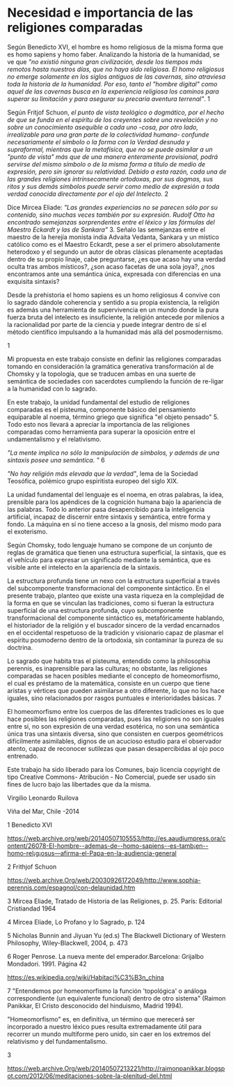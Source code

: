 # Necesidad e importancia de las religiones comparadas
 

Según Benedicto XVI, el hombre es homo religiosus de la misma forma que es homo sapiens y homo faber. Analizando la historia de la humanidad, se ve que *"no existió ninguna gran civilización, desde los tiempos más remotos hasta nuestros días, que no haya sido religiosa. El homo religiosus no emerge solamente en los siglos antiguos de las cavernas, sino atraviesa toda la historia de la humanidad. Por eso, tanto el "hombre digital" como aquel de las cavernas busca en la experiencia religiosa los caminos para superar su limitación y para asegurar su precaria aventura terrenal"*. 1 

Según Fritjof Schuon, *el punto de vista teológico o dogmático, por el hecho de que se funda en el espíritu de los creyentes sobre una revelación y no sobre un conocimiento asequible a cada uno -cosa, por otro lado, irrealizable para una gran parte de la colectividad humana- confunde necesariamente el símbolo o la forma con la Verdad desnuda y supraformal, mientras que la metafísica, que no se puede asimilar a un "punto de vista" más que de una manera enteramente provisional, podrá servirse del mismo símbolo o de la misma forma a título de medio de expresión, pero sin ignorar su relatividad. Debido a esta razón, cada una de las grandes religiones intrínsecamente ortodoxas, por sus dogmas, sus ritos y sus demás símbolos puede servir como medio de expresión a toda verdad conocida directamente por el ojo del Intelecto.* 2 

Dice Mircea Eliade: *"Las grandes experiencias no se parecen sólo por su contenido, sino muchas veces también por su expresión. Rudolf Otto ha encontrado semejanzas sorprendentes entre el léxico y las fórmulas del Maestro Eckardt y las de Sankara"* 3. 
Señalo las semejanzas entre el maestro de la herejía monista india Advaita Vedanta, Sankara y un místico católico como es el Maestro Eckardt, pese a ser el primero absolutamente heterodoxo y el segundo un autor de obras clásicas plenamente aceptadas dentro de su propio linaje, cabe preguntarse, ¿es que acaso hay una verdad oculta tras ambos místicos?, ¿son acaso facetas de una sola joya?, ¿nos encontramos ante una semántica única, expresada con diferencias en una exquisita sintaxis? 

Desde la prehistoria el homo sapiens es un homo religiosus 4 convive con lo sagrado dándole coherencia y sentido a su propia existencia, la religión es además una herramienta de supervivencia en un mundo donde la pura fuerza bruta del intelecto es insuficiente, la religión antecede por milenios a la racionalidad por parte de la ciencia y puede integrar dentro de sí el método científico impulsando a la humanidad más allá del posmodernismo. 



1 



Mi propuesta en este trabajo consiste en definir las religiones comparadas tomando en consideración la gramática generativa transformación al de Chomsky y la topología, que se traducen ambas en una suerte de semántica de sociedades con sacerdotes cumpliendo la función de re-ligar a la humanidad con lo sagrado. 

En este trabajo, la unidad fundamental del estudio de religiones comparadas es el pisteuma, componente básico del pensamiento equiparable al noema, término griego que significa "el objeto pensado" 5. Todo esto nos llevará a apreciar la importancia de las religiones comparadas como herramienta para superar la oposición entre el undamentalismo y el relativismo. 

*"La mente implica no sólo la manipulación de símbolos, y además de una sintaxis posee una semántica. "* 6 

*"No hay religión más elevada que la verdad"*, lema de la Sociedad Teosófica, polémico grupo espiritista europeo del siglo XIX. 

La unidad fundamental del lenguaje es el noema, en otras palabras, la idea, prensible para los apéndices de la cognición humana bajo la apariencia de las palabras. Todo lo anterior pasa desapercibido para la inteligencia artificial, incapaz de discernir entre sintaxis y semántica, entre forma y fondo. La máquina en sí no tiene acceso a la gnosis, del mismo modo para el exoterismo. 

Según Chomsky, todo lenguaje humano se compone de un conjunto de reglas de gramática que tienen una estructura superficial, la sintaxis, que es el vehículo para expresar un significado mediante la semántica, que es visible ante el intelecto en la apariencia de la sintaxis. 

La estructura profunda tiene un nexo con la estructura superficial a través del subcomponente transformacional del componente sintáctico. En el presente trabajo, planteo que existe una vasta riqueza en la complejidad de la forma en que se vinculan las tradiciones, como si fueran la estructura superficial de una estructura profunda, cuyo subcomponente transformacional del componente sintáctico es, metafóricamente hablando, el historiador de la religión y el buscador sincero de la verdad encarnados en el occidental respetuoso de la tradición y visionario capaz de plasmar el espíritu posmoderno dentro de la ortodoxia, sin contaminar la pureza de su doctrina. 

Lo sagrado que habita tras el pisteuma, entendido como la philosophia perennis, es  inaprensible para las culturas; no obstante, las religiones comparadas se hacen posibles mediante el concepto de homeomorfismo, el cual es préstamo de la matemática, consiste en un cuerpo que tiene aristas y vértices que pueden asimilarse a otro diferente, lo que no los hace iguales, sino relacionados por rasgos puntuales e interioridades básicas. 7 

El homeomorfismo entre los cuerpos de las diferentes tradiciones es lo que hace posibles las religiones comparadas, pues las religiones no son iguales entre si, no son expresión de una verdad esotérica, no son una semántica única tras una sintaxis diversa, sino que consisten en cuerpos geométricos difícilmente asimilables, dignos de un acucioso estudio para el observador atento, capaz de reconocer sutilezas que pasan desapercibidas al ojo poco entrenado. 


Este trabajo ha sido liberado para los Comunes, bajo licencia copyright de tipo Creative Commons- Atribución - No Comercial, puede ser usado sin fines de lucro bajo las libertades que da la misma. 

Virgilio Leonardo Ruilova 

Viña del Mar, Chile -2014 


1 Benedicto XVI 

https://web.archive.org/web/20140507105553/http://es.aaudiumpress.ora/content/26078-EI-hombre--ademas-de--homo-sapiens--es-tamb¡en--homo-rel¡g¡osus—afirma-el-Papa-en-la-audiencia-general 

2 Frithjof Schuon 

https://web.archive.Org/web/20030926172049/http://www.sophia-perennis.com/espagnol/con-delaunidad.htm 

3 Mircea Eliade, Tratado de Historia de las Religiones, p. 25. París: Editorial Cristiandad 
1964 

4 Mircea Eliade, Lo Profano y lo Sagrado, p. 124 

5 Nicholas Bunnin and Jiyuan Yu (ed.s) The Blackwell Dictionary of Western Philosophy, 
Wiley-Blackwell, 2004, p. 473 

6 Roger Penrose. La nueva mente del emperador.Barcelona: Grijalbo Mondadori. 1991. 
Página 42 

https://es.wikipedia.org/wiki/Habitaci%C3%B3n_china 

7 "Entendemos por homeomorfismo la función 'topológica' o análoga correspondiente (un 
equivalente funcional) dentro de otro sistema" (Raimon Panikkar, El Cristo desconocido 
del hinduismo, Madrid 1994). 

"Homeomorfismo" es, en definitiva, un término que merecerá ser incorporado a nuestro 
léxico pues resulta extremadamente útil para recorrer un mundo multiforme pero unido, sin 
caer en los extremos del relativismo y del fundamentalismo. 



3 



https://web.archive.Org/web/20140507213221/http://raimonpanikkar.blogspot.com/2012/06/meditaciones-sobre-la-plenitud-del.html 


